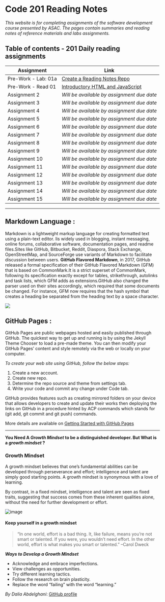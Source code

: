 
# Code 201 Reading Notes

*This website is for completing assignments of the software development course presented by ASAC. The pages contain summaries and reading notes of reference materials and labs assignments.*


## Table of contents - 201 Daily reading assignments

|           Assignment                  |                                             Link                                            |
|---------------------------------------|---------------------------------------------------------------------------------------------|
|        Pre-Work - Lab: 01a            | [Create a Reading Notes Repo](https://daliaabdelghani.github.io/reading-notes/)             |
|        Pre-Work - Read 01             | [Introductory HTML and JavaScript](https://daliaabdelghani.github.io/reading-notes/class-01)|
|        Assignment 2                   | *Will be available by assignment due date*                                                  |
|        Assignment 3                   |  *Will be available by assignment due date*                                                 |
|        Assignment 4                   |  *Will be available by assignment due date*                                                 |
|        Assignment 5                   |  *Will be available by assignment due date*                                                 |
|        Assignment 6                   |  *Will be available by assignment due date*                                                 |
|        Assignment 7                   |  *Will be available by assignment due date*                                                 |
|        Assignment 8                   |  *Will be available by assignment due date*                                                 |
|        Assignment 9                   |  *Will be available by assignment due date*                                                 |
|        Assignment 10                  |  *Will be available by assignment due date*                                                 |
|        Assignment 11                  |  *Will be available by assignment due date*                                                 |
|        Assignment 12                  |  *Will be available by assignment due date*                                                 |
|        Assignment 13                  |  *Will be available by assignment due date*                                                 |
|        Assignment 14                  | *Will be available by assignment due date*                                                  |
|        Assignment 15                  |  *Will be available by assignment due date*                                                 |


----------------------------------------------------------------------------------------------------------------------------------------

## Markdown Language :

Markdown is a lightweight markup language for creating formatted text using a plain-text editor. Iis widely used in blogging, instant messaging, online forums, collaborative software, documentation pages, and readme files.Sites like GitHub, Bitbucket, Reddit, Diaspora, Stack Exchange, OpenStreetMap, and SourceForge use variants of Markdown to facilitate discussion between users.
**GitHub Flavored Markdown**, in 2017, GitHub released a formal specification of their GitHub Flavored Markdown (GFM) that is based on CommonMark.It is a strict superset of CommonMark, following its specification exactly except for tables, strikethrough, autolinks and task lists, which GFM adds as extensions.GitHub also changed the parser used on their sites accordingly, which required that some documents be changed. For instance, GFM now requires that the hash symbol that creates a heading be separated from the heading text by a space character.

![](https://coderwall-assets-0.s3.amazonaws.com/uploads/picture/file/1932/gs.png)


## GitHub Pages :
GitHub Pages are public webpages hosted and easily published through GitHub. The quickest way to get up and running is by using the Jekyll Theme Chooser to load a pre-made theme. You can then modify your GitHub Pages’ content and style remotely via the web or locally on your computer.

*To create your web site using GitHub, follow the below steps:*
  1. Create a new account.
  2. Create new repo.
  3. Determine the repo source and theme from settings tab.
  4. Write your code and commit any change under Code tab. 

GitHub provides features such as creating mirrored folders on your device that allows developers to create and update their works then deploying the links on GitHub in a procedure hinted by ACP commands which stands for (git add, git commit and git push) commands. 

More details are available on [Getting Started with GitHub Pages](https://guides.github.com/features/pages/)

----------------------------------------------------------------------------------------------------------------------------------------


**You Need A _Growth Mindset_ to be a distinguished developer. But What is a _growth mindset_ ?** 

### Growth Mindset

A growth mindset believes that one’s fundamental abilities can be developed through perseverance and effort; intelligence and talent are simply good starting points. A growth mindset is synonymous with a love of learning.

By contrast, in a fixed mindset, intelligence and talent are seen as fixed traits, suggesting that success comes from these inherent qualities alone, without the need for further development or effort.

![image](https://miro.medium.com/max/1200/1*TtlqcGNhwGaF0mOfsQJrOg.jpeg)

#### Keep yourself in a growth mindset

>“In one world, effort is a bad thing. It, like failure, means you’re not smart or talented. If you were, you wouldn’t need effort. In the other world, effort is what makes you smart or talented.” –Carol Dweck

_**Ways to Develop a Growth Mindset**_ 

 - Acknowledge and embrace imperfections.
 - View challenges as opportunities.
 - Try different learning tactics.
 - Follow the research on brain plasticity.
 - Replace the word “failing” with the word “learning.”



*By Dalia Abdelghani*: [GitHub profile](https://github.com/DaliaAbdelghani)
                 
